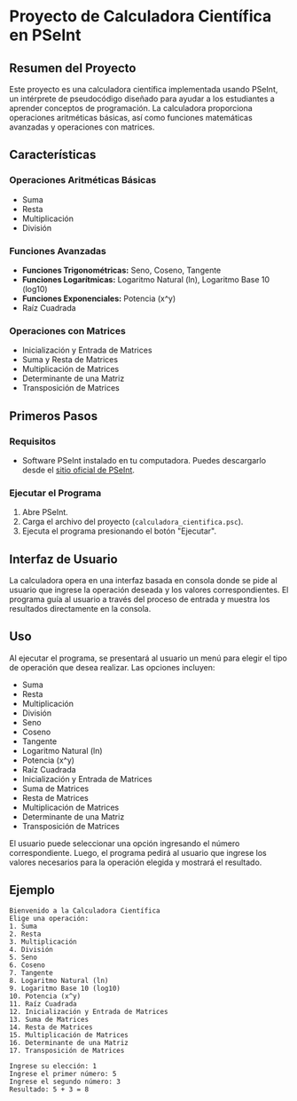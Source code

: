 # Proyecto de Calculadora Científica en PSeInt

## Resumen del Proyecto
Este proyecto es una calculadora científica implementada usando PSeInt, un intérprete de pseudocódigo diseñado para ayudar a los estudiantes a aprender conceptos de programación. La calculadora proporciona operaciones aritméticas básicas, así como funciones matemáticas avanzadas y operaciones con matrices.

## Características

### Operaciones Aritméticas Básicas
- Suma
- Resta
- Multiplicación
- División

### Funciones Avanzadas
- **Funciones Trigonométricas:** Seno, Coseno, Tangente
- **Funciones Logarítmicas:** Logaritmo Natural (ln), Logaritmo Base 10 (log10)
- **Funciones Exponenciales:** Potencia (x^y)
- Raíz Cuadrada

### Operaciones con Matrices
- Inicialización y Entrada de Matrices
- Suma y Resta de Matrices
- Multiplicación de Matrices
- Determinante de una Matriz
- Transposición de Matrices

## Primeros Pasos

### Requisitos
- Software PSeInt instalado en tu computadora. Puedes descargarlo desde el [sitio oficial de PSeInt](https://pseint.sourceforge.io).

### Ejecutar el Programa
1. Abre PSeInt.
2. Carga el archivo del proyecto (`calculadora_cientifica.psc`).
3. Ejecuta el programa presionando el botón "Ejecutar".

## Interfaz de Usuario
La calculadora opera en una interfaz basada en consola donde se pide al usuario que ingrese la operación deseada y los valores correspondientes. El programa guía al usuario a través del proceso de entrada y muestra los resultados directamente en la consola.

## Uso
Al ejecutar el programa, se presentará al usuario un menú para elegir el tipo de operación que desea realizar. Las opciones incluyen:

- Suma
- Resta
- Multiplicación
- División
- Seno
- Coseno
- Tangente
- Logaritmo Natural (ln)
- Potencia (x^y)
- Raíz Cuadrada
- Inicialización y Entrada de Matrices
- Suma de Matrices
- Resta de Matrices
- Multiplicación de Matrices
- Determinante de una Matriz
- Transposición de Matrices

El usuario puede seleccionar una opción ingresando el número correspondiente. Luego, el programa pedirá al usuario que ingrese los valores necesarios para la operación elegida y mostrará el resultado.

## Ejemplo

```plaintext
Bienvenido a la Calculadora Científica
Elige una operación:
1. Suma
2. Resta
3. Multiplicación
4. División
5. Seno
6. Coseno
7. Tangente
8. Logaritmo Natural (ln)
9. Logaritmo Base 10 (log10)
10. Potencia (x^y)
11. Raíz Cuadrada
12. Inicialización y Entrada de Matrices
13. Suma de Matrices
14. Resta de Matrices
15. Multiplicación de Matrices
16. Determinante de una Matriz
17. Transposición de Matrices

Ingrese su elección: 1
Ingrese el primer número: 5
Ingrese el segundo número: 3
Resultado: 5 + 3 = 8
